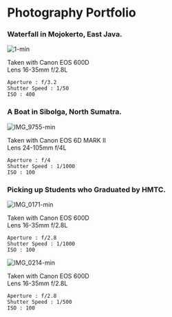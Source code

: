 # Photography Portfolio

### Waterfall in Mojokerto, East Java.

![1-min](https://user-images.githubusercontent.com/112471006/200637625-56c0d6ce-e67f-43a5-a52c-168ff56564f7.png)

Taken with Canon EOS 600D <br>
Lens 16-35mm f/2.8L 
```
Aperture : f/3.2
Shutter Speed : 1/50
ISO : 400
```

### A Boat in Sibolga, North Sumatra.

![IMG_9755-min](https://user-images.githubusercontent.com/112471006/200637678-26fe7a80-2634-4633-988d-43388dd55df3.png)

Taken with Canon EOS 6D MARK II <br>
Lens 24-105mm f/4L
```
Aperture : f/4
Shutter Speed : 1/1000
ISO : 100
```

### Picking up Students who Graduated by HMTC.

![IMG_0171-min](https://user-images.githubusercontent.com/112471006/200759533-356d495e-bfbd-4ba4-be24-7e9a8cd5c367.jpg)

Taken with Canon EOS 600D <br>
Lens 16-35mm f/2.8L 
```
Aperture : f/2.8
Shutter Speed : 1/1000
ISO : 100
```


![IMG_0214-min](https://user-images.githubusercontent.com/112471006/200759834-bcedfc96-dd64-4b97-8d2b-cfc8967aaee3.jpg)

Taken with Canon EOS 600D <br>
Lens 16-35mm f/2.8L 
```
Aperture : f/2.8
Shutter Speed : 1/500
ISO : 100
```



